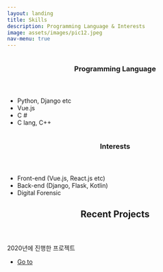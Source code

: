 ```yaml
---
layout: landing
title: Skills
description: Programming Language & Interests
image: assets/images/pic12.jpeg
nav-menu: true
---
```



<!-- Main -->
<div id="main">

<!-- Two -->
<section id="one" class="spotlights">
	<section>
		<a class="image">
			<img src="{% link assets/images/pic08.jpg %}" alt="" data-position="center center" />
		</a>
		<div class="content">
			<div class="inner">
				<header class="major">
					<h3>Programming Language</h3>
				</header>
				<ul>
				    <li>Python, Django etc</li>
				    <li>Vue.js</li>
				    <li>C #</li>
				    <li>C lang, C++</li>
				</ul>
			</div>
		</div>
	</section>
	<section>
		<a class="image">
			<img src="{% link assets/images/pic09.jpg %}" alt="" data-position="top center" />
		</a>
		<div class="content">
			<div class="inner">
				<header class="major">
					<h3>Interests</h3>
				</header>
				<ul>
				    <li>Front-end (Vue.js, React.js etc)</li>
                    <li>Back-end (Django, Flask, Kotlin)</li>
                	<li>Digital Forensic</li>
                </ul>
			</div>
		</div>
	</section>
</section>
<section id="two">
    <div class="inner">
    	<header class="major">
    		<h2>Recent Projects</h2>
    	</header>
    	<p>2020년에 진행한 프로젝트</p>
    	<ul class="actions">
    		<li><a href="landing.html" class="button next">Go to</a></li>
    	</ul>
    </div>
</section>
</div>
